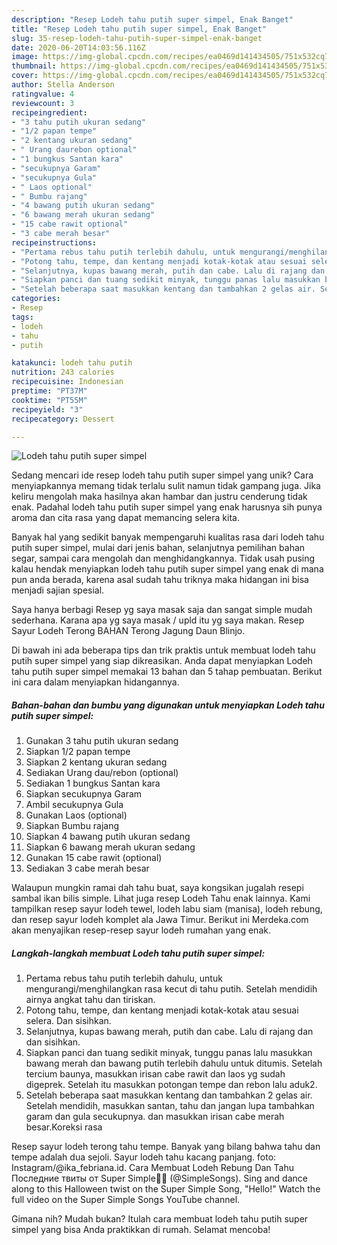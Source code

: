 ```yaml
---
description: "Resep Lodeh tahu putih super simpel, Enak Banget"
title: "Resep Lodeh tahu putih super simpel, Enak Banget"
slug: 35-resep-lodeh-tahu-putih-super-simpel-enak-banget
date: 2020-06-20T14:03:56.116Z
image: https://img-global.cpcdn.com/recipes/ea0469d141434505/751x532cq70/lodeh-tahu-putih-super-simpel-foto-resep-utama.jpg
thumbnail: https://img-global.cpcdn.com/recipes/ea0469d141434505/751x532cq70/lodeh-tahu-putih-super-simpel-foto-resep-utama.jpg
cover: https://img-global.cpcdn.com/recipes/ea0469d141434505/751x532cq70/lodeh-tahu-putih-super-simpel-foto-resep-utama.jpg
author: Stella Anderson
ratingvalue: 4
reviewcount: 3
recipeingredient:
- "3 tahu putih ukuran sedang"
- "1/2 papan tempe"
- "2 kentang ukuran sedang"
- " Urang daurebon optional"
- "1 bungkus Santan kara"
- "secukupnya Garam"
- "secukupnya Gula"
- " Laos optional"
- " Bumbu rajang"
- "4 bawang putih ukuran sedang"
- "6 bawang merah ukuran sedang"
- "15 cabe rawit optional"
- "3 cabe merah besar"
recipeinstructions:
- "Pertama rebus tahu putih terlebih dahulu, untuk mengurangi/menghilangkan rasa kecut di tahu putih. Setelah mendidih airnya angkat tahu dan tiriskan."
- "Potong tahu, tempe, dan kentang menjadi kotak-kotak atau sesuai selera. Dan sisihkan."
- "Selanjutnya, kupas bawang merah, putih dan cabe. Lalu di rajang dan dan sisihkan."
- "Siapkan panci dan tuang sedikit minyak, tunggu panas lalu masukkan bawang merah dan bawang putih terlebih dahulu untuk ditumis. Setelah tercium baunya, masukkan irisan cabe rawit dan laos yg sudah digeprek. Setelah itu masukkan potongan tempe dan rebon lalu aduk2."
- "Setelah beberapa saat masukkan kentang dan tambahkan 2 gelas air. Setelah mendidih, masukkan santan, tahu dan jangan lupa tambahkan garam dan gula secukupnya. dan masukkan irisan cabe merah besar.Koreksi rasa"
categories:
- Resep
tags:
- lodeh
- tahu
- putih

katakunci: lodeh tahu putih 
nutrition: 243 calories
recipecuisine: Indonesian
preptime: "PT37M"
cooktime: "PT55M"
recipeyield: "3"
recipecategory: Dessert

---
```



![Lodeh tahu putih super simpel](https://img-global.cpcdn.com/recipes/ea0469d141434505/751x532cq70/lodeh-tahu-putih-super-simpel-foto-resep-utama.jpg)

Sedang mencari ide resep lodeh tahu putih super simpel yang unik? Cara menyiapkannya memang tidak terlalu sulit namun tidak gampang juga. Jika keliru mengolah maka hasilnya akan hambar dan justru cenderung tidak enak. Padahal lodeh tahu putih super simpel yang enak harusnya sih punya aroma dan cita rasa yang dapat memancing selera kita.

Banyak hal yang sedikit banyak mempengaruhi kualitas rasa dari lodeh tahu putih super simpel, mulai dari jenis bahan, selanjutnya pemilihan bahan segar, sampai cara mengolah dan menghidangkannya. Tidak usah pusing kalau hendak menyiapkan lodeh tahu putih super simpel yang enak di mana pun anda berada, karena asal sudah tahu triknya maka hidangan ini bisa menjadi sajian spesial.

Saya hanya berbagi Resep yg saya masak saja dan sangat simple mudah sederhana. Karana apa yg saya masak / upld itu yg saya makan. Resep Sayur Lodeh Terong BAHAN Terong Jagung Daun Blinjo.


Di bawah ini ada beberapa tips dan trik praktis untuk membuat lodeh tahu putih super simpel yang siap dikreasikan. Anda dapat menyiapkan Lodeh tahu putih super simpel memakai 13 bahan dan 5 tahap pembuatan. Berikut ini cara dalam menyiapkan hidangannya.

<!--inarticleads1-->

##### Bahan-bahan dan bumbu yang digunakan untuk menyiapkan Lodeh tahu putih super simpel:

1. Gunakan 3 tahu putih ukuran sedang
1. Siapkan 1/2 papan tempe
1. Siapkan 2 kentang ukuran sedang
1. Sediakan  Urang dau/rebon (optional)
1. Sediakan 1 bungkus Santan kara
1. Siapkan secukupnya Garam
1. Ambil secukupnya Gula
1. Gunakan  Laos (optional)
1. Siapkan  Bumbu rajang
1. Siapkan 4 bawang putih ukuran sedang
1. Siapkan 6 bawang merah ukuran sedang
1. Gunakan 15 cabe rawit (optional)
1. Sediakan 3 cabe merah besar


Walaupun mungkin ramai dah tahu buat, saya kongsikan jugalah resepi sambal ikan bilis simple. Lihat juga resep Lodeh Tahu enak lainnya. Kami tampilkan resep sayur lodeh tewel, lodeh labu siam (manisa), lodeh rebung, dan resep sayur lodeh komplet ala Jawa Timur. Berikut ini Merdeka.com akan menyajikan resep-resep sayur lodeh rumahan yang enak. 

<!--inarticleads2-->

##### Langkah-langkah membuat Lodeh tahu putih super simpel:

1. Pertama rebus tahu putih terlebih dahulu, untuk mengurangi/menghilangkan rasa kecut di tahu putih. Setelah mendidih airnya angkat tahu dan tiriskan.
1. Potong tahu, tempe, dan kentang menjadi kotak-kotak atau sesuai selera. Dan sisihkan.
1. Selanjutnya, kupas bawang merah, putih dan cabe. Lalu di rajang dan dan sisihkan.
1. Siapkan panci dan tuang sedikit minyak, tunggu panas lalu masukkan bawang merah dan bawang putih terlebih dahulu untuk ditumis. Setelah tercium baunya, masukkan irisan cabe rawit dan laos yg sudah digeprek. Setelah itu masukkan potongan tempe dan rebon lalu aduk2.
1. Setelah beberapa saat masukkan kentang dan tambahkan 2 gelas air. Setelah mendidih, masukkan santan, tahu dan jangan lupa tambahkan garam dan gula secukupnya. dan masukkan irisan cabe merah besar.Koreksi rasa


Resep sayur lodeh terong tahu tempe. Banyak yang bilang bahwa tahu dan tempe adalah dua sejoli. Sayur lodeh tahu kacang panjang. foto: Instagram/@ika_febriana.id. Cara Membuat Lodeh Rebung Dan Tahu Последние твиты от Super Simple🦉🌟 (@SimpleSongs). Sing and dance along to this Halloween twist on the Super Simple Song, &#34;Hello!&#34; Watch the full video on the Super Simple Songs YouTube channel. 

Gimana nih? Mudah bukan? Itulah cara membuat lodeh tahu putih super simpel yang bisa Anda praktikkan di rumah. Selamat mencoba!
